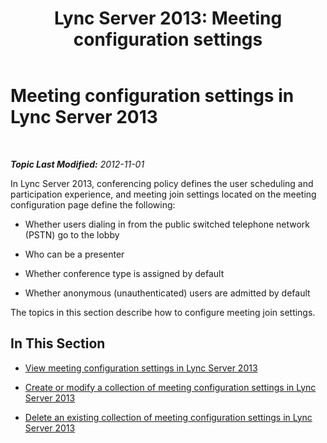 ﻿---
title: 'Lync Server 2013: Meeting configuration settings'
TOCTitle: Meeting configuration settings
ms:assetid: 484c1426-c18a-4fc9-84d5-cc42689b59b8
ms:mtpsurl: https://technet.microsoft.com/en-us/library/JJ688045(v=OCS.15)
ms:contentKeyID: 49733637
ms.date: 07/23/2014
mtps_version: v=OCS.15
---

<div data-xmlns="http://www.w3.org/1999/xhtml">

<div class="topic" data-xmlns="http://www.w3.org/1999/xhtml" data-msxsl="urn:schemas-microsoft-com:xslt" data-cs="http://msdn.microsoft.com/en-us/">

<div data-asp="http://msdn2.microsoft.com/asp">

# Meeting configuration settings in Lync Server 2013

</div>

<div id="mainSection">

<div id="mainBody">

<span> </span>

_**Topic Last Modified:** 2012-11-01_

In Lync Server 2013, conferencing policy defines the user scheduling and participation experience, and meeting join settings located on the meeting configuration page define the following:

  - Whether users dialing in from the public switched telephone network (PSTN) go to the lobby

  - Who can be a presenter

  - Whether conference type is assigned by default

  - Whether anonymous (unauthenticated) users are admitted by default

The topics in this section describe how to configure meeting join settings.

<div>

## In This Section

  - [View meeting configuration settings in Lync Server 2013](lync-server-2013-view-meeting-configuration-settings.md)

  - [Create or modify a collection of meeting configuration settings in Lync Server 2013](lync-server-2013-create-or-modify-a-collection-of-meeting-configuration-settings.md)

  - [Delete an existing collection of meeting configuration settings in Lync Server 2013](lync-server-2013-delete-an-existing-collection-of-meeting-configuration-settings.md)

</div>

</div>

<span> </span>

</div>

</div>

</div>

